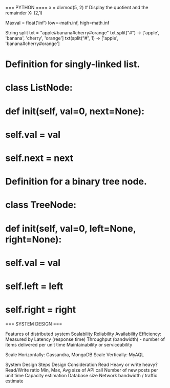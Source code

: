 === PYTHON ====
x = divmod(5, 2) # Display the quotient and the remainder
X: (2,1)

Maxval = float('inf')
low=-math.inf, high=math.inf

String split
txt = "apple#banana#cherry#orange"
txt.split(“#”)  → ['apple', 'banana', 'cherry', 'orange']
txt(split(“#”, 1)    → ['apple', 'banana#cherry#orange'] 

# Definition for singly-linked list.
# class ListNode:
#     def __init__(self, val=0, next=None):
#         self.val = val
#         self.next = next


# Definition for a binary tree node.
# class TreeNode:
#     def __init__(self, val=0, left=None, right=None):
#         self.val = val
#         self.left = left
#         self.right = right



=== SYSTEM DESIGN ===

Features of distributed system
  Scalability
  Reliability
  Availability
  Efficiency: Measured by
    Latency (response time)
    Throughput (bandwidth) - number of items delivered per unit time
  Maintainability or serviceability


Scale Horizontally: Cassandra, MongoDB
Scale Vertically: MyAQL

System Design Steps
  Design Consideration
    Read Heavy or write heavy?
    Read/Write ratio
    Min, Max, Avg size of API call
    Number of new posts per unit time
  Capacity estimation
    Database size
    Network bandwidth / traffic estimate 

